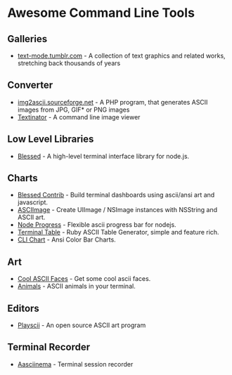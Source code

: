 # Awesome Command Line Tools

## Galleries

- [text-mode.tumblr.com] - A collection of text graphics and related works,
    stretching back thousands of years

[text-mode.tumblr.com]: http://text-mode.tumblr.com


## Converter

- [img2ascii.sourceforge.net] - A PHP program, that generates ASCII images
    from JPG, GIF* or PNG images
- [Textinator] - A command line image viewer

[img2ascii.sourceforge.net]: http://img2ascii.sourceforge.net
[Textinator]: https://github.com/ijks/textinator


## Low Level Libraries

- [Blessed] - A high-level terminal interface library for node.js.

[Blessed]: https://github.com/chjj/blessed


## Charts

- [Blessed Contrib] - Build terminal dashboards
    using ascii/ansi art and javascript.
- [ASCIImage] - Create UIImage / NSImage instances with NSString and ASCII art.
- [Node Progress] - Flexible ascii progress bar for nodejs.
- [Terminal Table] - Ruby ASCII Table Generator, simple and feature rich.
- [CLI Chart] - Ansi Color Bar Charts.

[Blessed Contrib]: https://github.com/yaronn/blessed-contrib
[ASCIImage]: https://github.com/cparnot/ASCIImage
[Node Progress]: https://github.com/tj/node-progress
[Terminal Table]: https://github.com/tj/terminal-table
[CLI Chart]: https://github.com/andrewjstone/cli-chart


## Art

- [Cool ASCII Faces] - Get some cool ascii faces.
- [Animals] - ASCII animals in your terminal.

[Cool ASCII Faces]: https://github.com/maxogden
[Animals]: https://github.com/ivolo/animals


## Editors

- [Playscii] - An open source ASCII art program

[playscii]: http://vectorpoem.com/playscii


## Terminal Recorder

- [Aasciinema] - Terminal session recorder

[Aasciinema]: https://github.com/asciinema/asciinema
